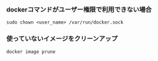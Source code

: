 ### dockerコマンドがユーザー権限で利用できない場合
```
sudo chown <user_name> /var/run/docker.sock
```

### 使っていないイメージをクリーンアップ
```
docker image prune
```